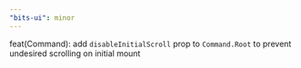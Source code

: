 ```yaml
---
"bits-ui": minor
---
```


feat(Command): add `disableInitialScroll` prop to `Command.Root` to prevent undesired scrolling on initial mount
